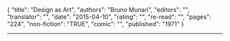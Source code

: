 {
"title": "Design as Art",
"authors": "Bruno Munari",
"editors": "",
"translator": "",
"date": "2015-04-10",
"rating": "",
"re-read": "",
"pages": "224",
"non-fiction": "TRUE",
"comic": "",
"published": "1971"
}

---
